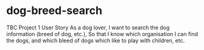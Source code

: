 # dog-breed-search
TBC
Project 1 User Story
As a dog lover,
I want to search the dog information (breed of dog, etc.),
So that I know which organisation I can find the dogs, and which bleed of dogs which like to play with children, etc.
